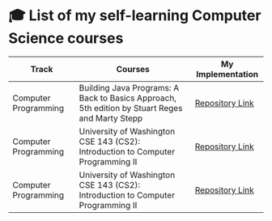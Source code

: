 # 🎓 List of my self-learning Computer Science courses


| Track                  | Courses                                                                                            | My Implementation |
| -----------            | -----------                                                                                        |------         |
|  Computer Programming  | Building Java Programs: A Back to Basics Approach, 5th edition by Stuart Reges and Marty Stepp     |[Repository Link](https://github.com/hoduchieu01/Computer-Programming) |
|  Computer Programming  | University of Washington CSE 143 (CS2): Introduction to Computer Programming II                    |[Repository Link](https://github.com/hoduchieu01/Computer-Programming) |
|  Computer Programming  | University of Washington CSE 143 (CS2): Introduction to Computer Programming II                    |[Repository Link](https://github.com/hoduchieu01/Computer-Programming) |